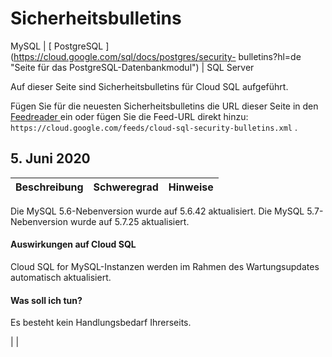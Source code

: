#  Sicherheitsbulletins

MySQL  |  [ PostgreSQL ](https://cloud.google.com/sql/docs/postgres/security-
bulletins?hl=de "Seite für das PostgreSQL-Datenbankmodul") |  SQL Server

Auf dieser Seite sind Sicherheitsbulletins für Cloud SQL aufgeführt.

Fügen Sie für die neuesten Sicherheitsbulletins die URL dieser Seite in den [
Feedreader ](https://wikipedia.org/wiki/Comparison_of_feed_aggregators) ein
oder fügen Sie die Feed-URL direkt hinzu: `
https://cloud.google.com/feeds/cloud-sql-security-bulletins.xml ` .

##  5\. Juni 2020

Beschreibung  |  Schweregrad  |  Hinweise  
---|---|---  
  
Die MySQL 5.6-Nebenversion wurde auf 5.6.42 aktualisiert. Die MySQL
5.7-Nebenversion wurde auf 5.7.25 aktualisiert.

####  Auswirkungen auf Cloud SQL

Cloud SQL for MySQL-Instanzen werden im Rahmen des Wartungsupdates automatisch
aktualisiert.

####  Was soll ich tun?

Es besteht kein Handlungsbedarf Ihrerseits.

|  |

